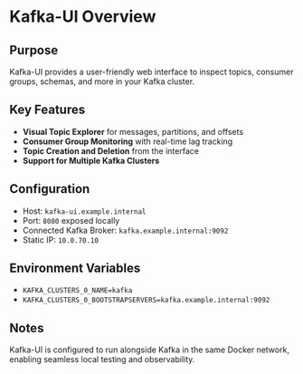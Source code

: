 # Kafka-UI Overview

## Purpose
Kafka-UI provides a user-friendly web interface to inspect topics, consumer groups, schemas, and more in your Kafka cluster.

## Key Features
- **Visual Topic Explorer** for messages, partitions, and offsets
- **Consumer Group Monitoring** with real-time lag tracking
- **Topic Creation and Deletion** from the interface
- **Support for Multiple Kafka Clusters**

## Configuration
- Host: `kafka-ui.example.internal`
- Port: `8080` exposed locally
- Connected Kafka Broker: `kafka.example.internal:9092`
- Static IP: `10.0.70.10`

## Environment Variables
- `KAFKA_CLUSTERS_0_NAME=kafka`
- `KAFKA_CLUSTERS_0_BOOTSTRAPSERVERS=kafka.example.internal:9092`

## Notes
Kafka-UI is configured to run alongside Kafka in the same Docker network, enabling seamless local testing and observability.
